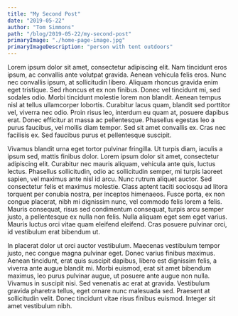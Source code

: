 ```yaml
---
title: "My Second Post"
date: "2019-05-22"
author: "Tom Simmons"
path: "/blog/2019-05-22/my-second-post"
primaryImage: "./home-page-image.jpg"
primaryImageDescription: "person with tent outdoors"
---
```


Lorem ipsum dolor sit amet, consectetur adipiscing elit. Nam tincidunt eros ipsum, ac convallis ante volutpat gravida. Aenean vehicula felis eros. Nunc nec convallis ipsum, at sollicitudin libero. Aliquam rhoncus gravida enim eget tristique. Sed rhoncus et ex non finibus. Donec vel tincidunt mi, sed sodales odio. Morbi tincidunt molestie lorem non blandit. Aenean tempus nisl at tellus ullamcorper lobortis. Curabitur lacus quam, blandit sed porttitor vel, viverra nec odio. Proin risus leo, interdum eu quam at, posuere dapibus erat. Donec efficitur at massa ac pellentesque. Phasellus egestas leo a purus faucibus, vel mollis diam tempor. Sed sit amet convallis ex. Cras nec facilisis ex. Sed faucibus purus et pellentesque suscipit.

Vivamus blandit urna eget tortor pulvinar fringilla. Ut turpis diam, iaculis a ipsum sed, mattis finibus dolor. Lorem ipsum dolor sit amet, consectetur adipiscing elit. Curabitur nec mauris aliquam, vehicula ante quis, luctus lectus. Phasellus sollicitudin, odio ac sollicitudin semper, mi turpis laoreet sapien, vel maximus ante nisl id arcu. Nunc rutrum aliquet auctor. Sed consectetur felis et maximus molestie. Class aptent taciti sociosqu ad litora torquent per conubia nostra, per inceptos himenaeos. Fusce porta, ex non congue placerat, nibh mi dignissim nunc, vel commodo felis lorem a felis. Mauris consequat, risus sed condimentum consequat, turpis arcu semper justo, a pellentesque ex nulla non felis. Nulla aliquam eget sem eget varius. Mauris luctus orci vitae quam eleifend eleifend. Cras posuere pulvinar orci, id vestibulum erat bibendum ut.

In placerat dolor ut orci auctor vestibulum. Maecenas vestibulum tempor justo, nec congue magna pulvinar eget. Donec varius finibus maximus. Aenean tincidunt, erat quis suscipit dapibus, libero est dignissim felis, a viverra ante augue blandit mi. Morbi euismod, erat sit amet bibendum maximus, leo purus pulvinar augue, ut posuere ante augue non nulla. Vivamus in suscipit nisi. Sed venenatis ac erat at gravida. Vestibulum gravida pharetra tellus, eget ornare nunc malesuada sed. Praesent at sollicitudin velit. Donec tincidunt vitae risus finibus euismod. Integer sit amet vestibulum nibh.
